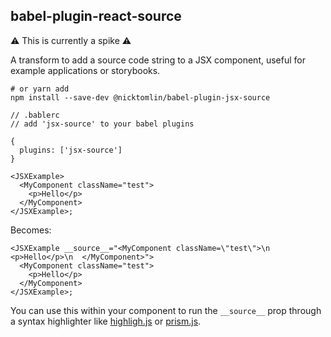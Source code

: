 babel-plugin-react-source
---

:warning: This is currently a spike :warning:

A transform to add a source code string to a JSX component, useful for example applications or storybooks.

```
# or yarn add
npm install --save-dev @nicktomlin/babel-plugin-jsx-source
```


```
// .bablerc
// add 'jsx-source' to your babel plugins

{
  plugins: ['jsx-source']
}

```


```
<JSXExample>
  <MyComponent className="test">
    <p>Hello</p>
  </MyComponent>
</JSXExample>;
```

Becomes:

```
<JSXExample __source__="<MyComponent className=\"test\">\n    <p>Hello</p>\n  </MyComponent>">
  <MyComponent className="test">
    <p>Hello</p>
  </MyComponent>
</JSXExample>;
```

You can use this within your component to run the `__source__` prop through a syntax highlighter like [highligh.js](https://highlightjs.org/) or [prism.js](http://prismjs.com/).
